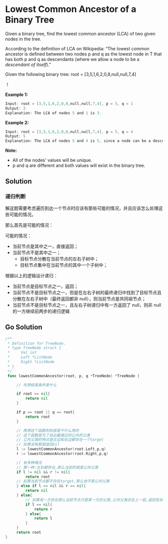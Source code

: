 <!--
 * @Author: Nettor
 * @Date: 2020-07-15 13:41:44
 * @LastEditors: Nettor
 * @LastEditTime: 2020-07-15 14:30:35
 * @Description: file content
-->

# Lowest Common Ancestor of a Binary Tree

Given a binary tree, find the lowest common ancestor (LCA) of two given nodes in the tree.

According to the definition of LCA on Wikipedia: “The lowest common ancestor is defined between two nodes p and q as the lowest node in T that has both p and q as descendants (where we allow a node to be a _descendant of itself_).”

Given the following binary tree: root = [3,5,1,6,2,0,8,null,null,7,4]

！[](./img/binarytree.png)

**Example 1:**

```go
Input: root = [3,5,1,6,2,0,8,null,null,7,4], p = 5, q = 1
Output: 3
Explanation: The LCA of nodes 5 and 1 is 3.
```

**Example 2:**

```go
Input: root = [3,5,1,6,2,0,8,null,null,7,4], p = 5, q = 4
Output: 5
Explanation: The LCA of nodes 5 and 4 is 5, since a node can be a descendant of itself according to the LCA definition.
```

**Note:**

- All of the nodes' values will be unique.
- p and q are different and both values will exist in the binary tree.

## Solution

### 递归判断

解这题需要考虑遍历到达一个节点时应该有那些可能的情况，并且应该怎么处理这些可能的情况。

那么首先是可能的情况：

可能的情况：

- 当前节点是其中之一，直接返回；
- 当前节点不是其中之一；
  - 目标节点分散在当前节点的左右子树中；
  - 目标节点集中在当前节点的其中一个子树中；

根据以上的逻辑设计递归：

- 当前节点是目标节点之一，返回；
- 当前节点不是目标节点之一，但是在左右子树的最终递归中找到了目标节点且分散在左右子树中（最终返回都非 null），则当前节点是共同祖节点；
- 当前节点不是目标节点之一，且左右子树递归中有一方返回了 null，则非 null 的一方继续前两步的递归逻辑

## Go Solution

```go
/**
 * Definition for TreeNode.
 * type TreeNode struct {
 *     Val int
 *     Left *ListNode
 *     Right *ListNode
 * }
 */
 func lowestCommonAncestor(root, p, q *TreeNode) *TreeNode {

     // 先想结束条件是什么

     if root == nil{
         return nil
     }

     if p == root || q == root{
         return root
     }

     // 再想这个函数到到底是干什么用的
     // 这个函数是为了找出最接近的公共的父类
     // 公共父类的特点是左边和右边都存在一个target
     // 如果没有那就返回nil
     l := lowestCommonAncestor(root.Left,p,q)
     r := lowestCommonAncestor(root.Right,p,q)

     // 有多种情况
     // 第一种:左右都存在,那么当前的就是公共父类
     if l != nil && r != nil{
         return root
     // 如果当前节点都不存在target,那么他不是公共父类
     } else if l == nil && r == nil{
         return nil
     } else{
         // 如果有一方存在那么当前节点只是某一方的父类,公共父类还在上一层,返回告诉他们这个节点只存在一个
         if l == nil{
             return r
         } else{
             return l
         }
     }
     return root
}
```
